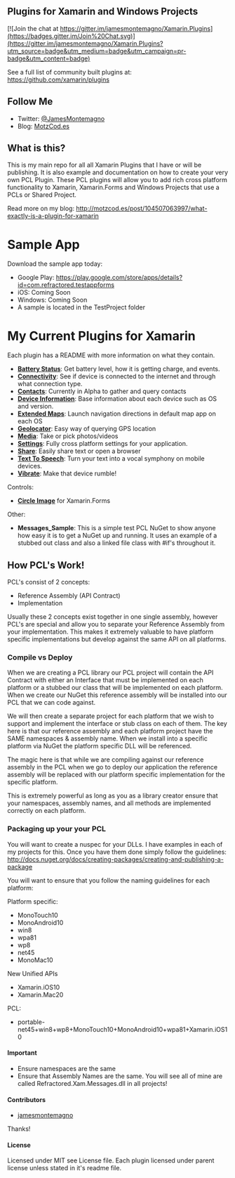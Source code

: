 ## Plugins for Xamarin and Windows Projects

[![Join the chat at https://gitter.im/jamesmontemagno/Xamarin.Plugins](https://badges.gitter.im/Join%20Chat.svg)](https://gitter.im/jamesmontemagno/Xamarin.Plugins?utm_source=badge&utm_medium=badge&utm_campaign=pr-badge&utm_content=badge)

See a full list of community built plugins at: https://github.com/xamarin/plugins

## Follow Me
* Twitter: [@JamesMontemagno](http://twitter.com/jamesmontemagno)
* Blog: [MotzCod.es](http://motzcod.es)

## What is this?
This is my main repo for all all Xamarin Plugins that I have or will be publishing. It is also example and documentation on how to create your very own PCL Plugin. These PCL plugins will allow you to add rich cross platform functionality to Xamarin, Xamarin.Forms and Windows Projects that use a PCLs or Shared Project.

Read more on my blog: http://motzcod.es/post/104507063997/what-exactly-is-a-plugin-for-xamarin

# Sample App
Download the sample app today:
* Google Play: https://play.google.com/store/apps/details?id=com.refractored.testappforms
* iOS: Coming Soon
* Windows: Coming Soon
* A sample is located in the TestProject folder

# My Current Plugins for Xamarin

Each plugin has a README with more information on what they contain.
* **[Battery Status](https://github.com/jamesmontemagno/Xamarin.Plugins/tree/master/Battery)**: Get battery level, how it is getting charge, and events.
* **[Connectivity](https://github.com/jamesmontemagno/Xamarin.Plugins/tree/master/Connectivity)**: See if device is connected to the internet and through what connection type.
* **[Contacts](https://github.com/jamesmontemagno/Xamarin.Plugins/tree/master/Contacts)**: Currently in Alpha to gather and query contacts
* **[Device Information](https://github.com/jamesmontemagno/Xamarin.Plugins/tree/master/DeviceInfo)**: Base information about each device such as OS and version.
* **[Extended Maps](https://github.com/jamesmontemagno/Xamarin.Plugins/tree/master/ExternalMaps)**: Launch navigation directions in default map app on each OS
* **[Geolocator](https://github.com/jamesmontemagno/Xamarin.Plugins/tree/master/Geolocator)**: Easy way of querying GPS location
* **[Media](https://github.com/jamesmontemagno/Xamarin.Plugins/tree/master/Media)**: Take or pick photos/videos
* **[Settings](https://github.com/jamesmontemagno/Xamarin.Plugins/tree/master/Settings)**: Fully cross platform settings for your application.
* **[Share](https://github.com/jguertl/SharePlugin)**: Easily share text or open a browser
* **[Text To Speech](https://github.com/jamesmontemagno/Xamarin.Plugins/tree/master/TextToSpeech)**: Turn your text into a vocal symphony on mobile devices.
* **[Vibrate](https://github.com/jamesmontemagno/Xamarin.Plugins/tree/master/Vibrate)**: Make that device rumble!

Controls:
* **[Circle Image](https://github.com/jamesmontemagno/Xamarin.Plugins/tree/master/ImageCircle)** for Xamarin.Forms

Other:
* **Messages_Sample**: This is a simple test PCL NuGet to show anyone how easy it is to get a NuGet up and running. It uses an example of a stubbed out class and also a linked file class with #if's throughout it.


## How PCL's Work!

PCL's consist of 2 concepts:

* Reference Assembly (API Contract)
* Implementation

Usually these 2 concepts exist together in one single assembly, however PCL's are special and allow you to separate your Reference Assembly from your implementation. This makes it extremely valuable to have platform specific implementations but develop against the same API on all platforms.

### Compile vs Deploy

When we are creating a PCL library our PCL project will contain the API Contract with either an Interface that must be implemented on each platform or a stubbed our class that will be implemented on each platform. When we create our NuGet this reference assembly will be installed into our PCL that we can code against. 

We will then create a separate project for each platform that we wish to support and implement the interface or stub class on each of them. The key here is that our reference assembly and each platform project have the SAME namespaces & assembly name. When we install into a specific platform via NuGet the platform specific DLL will be referenced.

The magic here is that while we are compiling against our reference assembly in the PCL when we go to deploy our application the reference assembly will be replaced with our platform specific implementation for the specific platform.

This is extremely powerful as long as you as a library creator ensure that your namespaces, assembly names, and all methods are implemented correctly on each platform.

### Packaging up your your PCL

You will want to create a nuspec for your DLLs. I have examples in each of my projects for this. Once you have them done simply follow the guidelines: http://docs.nuget.org/docs/creating-packages/creating-and-publishing-a-package

You will want to ensure that you follow the naming guidelines for each platform:

Platform specific: 

* MonoTouch10
* MonoAndroid10
* win8
* wpa81
* wp8
* net45
* MonoMac10

New Unified APIs 

* Xamarin.iOS10 
* Xamarin.Mac20

PCL:

* portable-net45+win8+wp8+MonoTouch10+MonoAndroid10+wpa81+Xamarin.iOS10 

#### Important

* Ensure namespaces are the same
* Ensure that Assembly Names are the same. You will see all of mine are called Refractored.Xam.Messages.dll in all projects!

#### Contributors
* [jamesmontemagno](https://github.com/jamesmontemagno)

Thanks!

#### License
Licensed under MIT see License file. Each plugin licensed under parent license unless stated in it's readme file.
